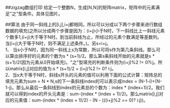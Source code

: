 ##zigzag数组打印
给定一个整数N，生成[N,N]的矩阵matrix，矩阵中的元素满足"之"型条件。具体见图片。  

##算法
由于同一斜线上的[i,j],i+j都相同。所以可以分成以下两个步骤来进行数组数据的填充(之所以分成两个步骤是因为：(i+j)小于N时，下一斜线比上一斜线元素个数多1,(i+j)大于等于N时。到当前斜线为止，所经过的元素个数满足等差数列。当(i+j)大于等于N时，则不满足上述条件。)。另s=i+j。  
1、 当s小于N时，因为同一斜线上s为常数，所以可将s作为第几条斜线。那么可以算出排序好的元素的个数为s * (s+1)/2。那么第s条斜线开始的元素就是s * (s+1)/2(因为元素从0开始填充)。"之"型填充的判断条件则为(i+j)%2 != 0?i:j。所以matrix[i,j]对应的值为:s * (s+1)/2 + (i+j)%2 != 0? i:j。  
2、当s大于等于N时，斜线s开头的元素的值可以利用下面的公式计算：矩阵总的填充元素为sum = N * N,s的下一条斜线index的可以表示成index = (N-1-i)+(N-1-j)。那么从最后一条斜线到index的元素总的个数为：index * (index+1)/2。我们就可以得到index的开头元素是：sum-(index * (index + 1)/2)。那么matrix[i,j]对应的元素值：sum-(index * (index + 1)/2) - (N - (((i+j)%2 == 0)? i:j))。
